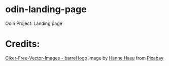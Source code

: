 # odin-landing-page
Odin Project: Landing page


<h1>Credits:</h1>
<a href="https://pixabay.com/users/clker-free-vector-images-3736/">Clker-Free-Vector-Images - barrel logo</a>
Image by <a href="https://pixabay.com/users/letiha-712799/?utm_source=link-attribution&amp;utm_medium=referral&amp;utm_campaign=image&amp;utm_content=1747802">Hanne Hasu</a> from <a href="https://pixabay.com//?utm_source=link-attribution&amp;utm_medium=referral&amp;utm_campaign=image&amp;utm_content=1747802">Pixabay</a>